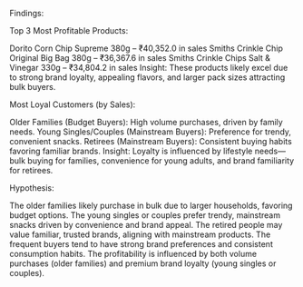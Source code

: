 Findings:

Top 3 Most Profitable Products:

Dorito Corn Chip Supreme 380g – ₹40,352.0 in sales
Smiths Crinkle Chip Original Big Bag 380g – ₹36,367.6 in sales
Smiths Crinkle Chips Salt & Vinegar 330g – ₹34,804.2 in sales
Insight: These products likely excel due to strong brand loyalty, appealing flavors, and larger pack sizes attracting bulk buyers.

Most Loyal Customers (by Sales):

Older Families (Budget Buyers): High volume purchases, driven by family needs.
Young Singles/Couples (Mainstream Buyers): Preference for trendy, convenient snacks.
Retirees (Mainstream Buyers): Consistent buying habits favoring familiar brands.
Insight: Loyalty is influenced by lifestyle needs—bulk buying for families, convenience for young adults, and brand familiarity for retirees.




Hypothesis:

The older families likely purchase in bulk due to larger households, favoring budget options.
The young singles or couples prefer trendy, mainstream snacks driven by convenience and brand appeal.
The retired people may value familiar, trusted brands, aligning with mainstream products.
The frequent buyers tend to have strong brand preferences and consistent consumption habits.
The profitability is influenced by both volume purchases (older families) and premium brand loyalty (young singles or couples).

